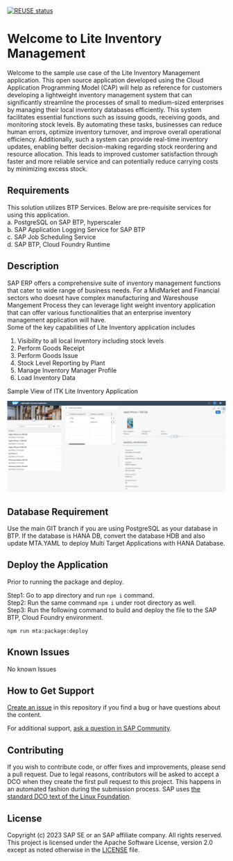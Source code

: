 [![REUSE status](https://api.reuse.software/info/github.com/SAP-samples/liteinventorymanagement)](https://api.reuse.software/info/github.com/SAP-samples/liteinventorymanagement)

# Welcome to Lite Inventory Management
Welcome to the sample use case of the Lite Inventory Management application. This open source application developed using the Cloud Application Programming Model (CAP) will help as reference for customers developing a lightweight inventory management system that can significantly streamline the processes of small to medium-sized enterprises by managing their local inventory databases efficiently. This system facilitates essential functions such as issuing goods, receiving goods, and monitoring stock levels. By automating these tasks, businesses can reduce human errors, optimize inventory turnover, and improve overall operational efficiency. Additionally, such a system can provide real-time inventory updates, enabling better decision-making regarding stock reordering and resource allocation. This leads to improved customer satisfaction through faster and more reliable service and can potentially reduce carrying costs by minimizing excess stock.

## Requirements
This solution utilizes BTP Services. Below are pre-requisite services for using this application. \
a. PostgreSQL on SAP BTP, hyperscaler \
b. SAP Application Logging Service for SAP BTP \
c. SAP Job Scheduling Service \
d. SAP BTP, Cloud Foundry Runtime

## Description
SAP ERP offers a comprehensive suite of inventory management functions that cater to wide range of business needs. For a MidMarket and Financial sectors who doesnt have complex manufacturing and Wareshouse Mangement Process
they can leverage light weight inventory application that can offer various functionalities that an enterprise inventory management application will have.  
Some of the key capabilities of Lite Inventory application includes 
1. Visibility to all local Inventory including stock levels
2. Perform Goods Receipt
3. Perform Goods Issue
4. Stock Level Reporting by Plant
5. Manage Inventory Manager Profile
6. Load Inventory Data


Sample View of ITK Lite Inventory Application

![Reference Image](/liteinventory.jpg)

## Database Requirement
Use the main GIT branch if you are using PostgreSQL as your database in BTP. If the database is HANA DB, convert the database HDB and also update MTA.YAML to deploy Multi Target Applications with HANA Database.

## Deploy the Application
Prior to running the package and deploy.

Step1: Go to app directory and run `npm i` command.\
Step2: Run the same command `npm i` under root directory as well.\
Step3: Run the following command to build and deploy the file to the SAP BTP, Cloud Foundry environment.

```
npm run mta:package:deploy
```

## Known Issues
No known Issues

## How to Get Support
[Create an issue](https://github.com/SAP-samples/liteinventorymanagement/issues) in this repository if you find a bug or have questions about the content.
 
For additional support, [ask a question in SAP Community](https://answers.sap.com/questions/ask.html).

## Contributing
If you wish to contribute code, or offer fixes and improvements, please send a pull request. Due to legal reasons, contributors will be asked to accept a DCO when they create the first pull request to this project. This happens in an automated fashion during the submission process. SAP uses [the standard DCO text of the Linux Foundation](https://developercertificate.org/).

## License
Copyright (c) 2023 SAP SE or an SAP affiliate company. All rights reserved. This project is licensed under the Apache Software License, version 2.0 except as noted otherwise in the [LICENSE](LICENSE) file.